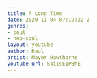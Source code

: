 ```yaml
---
title: A Long Time
date: 2020-11-04 07:19:22 Z
genres:
- soul
- neo-soul
layout: youtube
author: Raul
artist: Mayer Hawthorne
youtube-url: S4iIsE1PBhE
---
```



